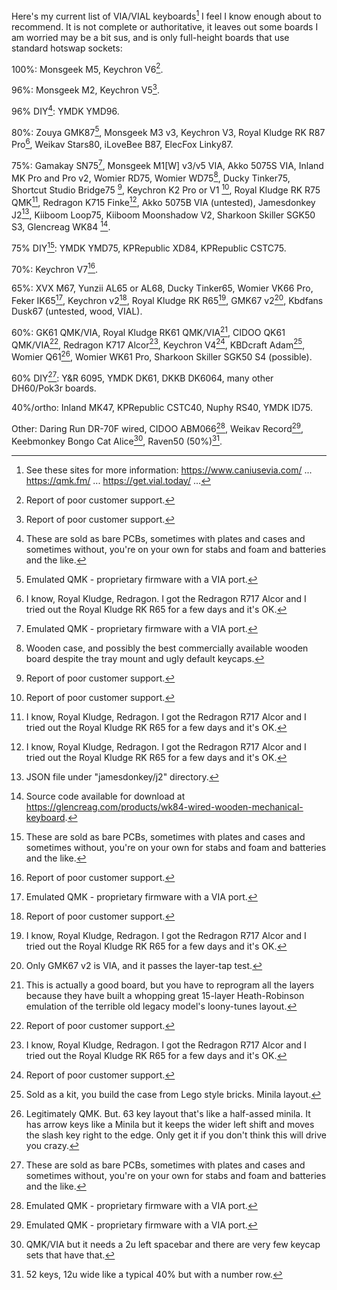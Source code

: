 Here's my current list of VIA/VIAL keyboards[^♪] I feel I know enough about to recommend. It is not complete or authoritative, it leaves out some boards I am worried may be a bit sus, and is only full-height boards that use standard hotswap sockets:

100%: Monsgeek M5, Keychron V6[^?].

96%: Monsgeek M2, Keychron V5[^?].

96% DIY[^††]: YMDK YMD96.

80%: Zouya GMK87[^*], Monsgeek M3 v3, Keychron V3, Royal Kludge RK R87 Pro[^†], Weikav Stars80, iLoveBee B87, ElecFox Linky87.

75%: Gamakay SN75[^*], Monsgeek M1\[W] v3/v5 VIA, Akko 5075S VIA, Inland MK Pro and Pro v2, Womier RD75, Womier WD75[^㊍], Ducky Tinker75, Shortcut Studio Bridge75 [^?], Keychron K2 Pro or V1 [^?], Royal Kludge RK R75 QMK[^†], Redragon K715 Finke[^†], Akko 5075B VIA (untested), Jamesdonkey J2[^+], Kiiboom Loop75, Kiiboom Moonshadow V2, Sharkoon Skiller SGK50 S3, Glencreag WK84 [^G].

75% DIY[^††]: YMDK YMD75, KPRepublic XD84, KPRepublic CSTC75.

70%: Keychron V7[^?].

65%: XVX M67, Yunzii AL65 or AL68, Ducky Tinker65, Womier VK66 Pro, Feker IK65[^*], Keychron v2[^?], Royal Kludge RK R65[^†], GMK67 v2[^K], Kbdfans Dusk67 (untested, wood, VIAL).

60%: GK61 QMK/VIA, Royal Kludge RK61 QMK/VIA[^**], CIDOO QK61 QMK/VIA[^?], Redragon K717 Alcor[^†], Keychron V4[^?], KBDcraft Adam[^‡], Womier Q61[^♪♪], Womier WK61 Pro, Sharkoon Skiller SGK50 S4 (possible).

60% DIY[^††]: Y&R 6095, YMDK DK61, DKKB DK6064, many other DH60/Pok3r boards.

40%/ortho: Inland MK47, KPRepublic CSTC40, Nuphy RS40, YMDK ID75.

Other: Daring Run DR-70F wired, CIDOO ABM066[^*], Weikav Record[^*], Keebmonkey Bongo Cat Alice[^♫], Raven50 (50%)[^#].

[^♪]: See these sites for more information: https://www.caniusevia.com/ ... https://qmk.fm/ ... https://get.vial.today/ ...

[^*]: Emulated QMK - proprietary firmware with a VIA port.

[^†]: I know, Royal Kludge, Redragon. I got the Redragon R717 Alcor and I tried out the Royal Kludge RK R65 for a few days and it's OK.

[^**]: This is actually a good board, but you have to reprogram all the layers because they have built a whopping great 15-layer Heath-Robinson emulation of the terrible old legacy model's loony-tunes layout.

[^††]: These are sold as bare PCBs, sometimes with plates and cases and sometimes without, you're on your own for stabs and foam and batteries and the like.

[^‡]: Sold as a kit, you build the case from Lego style bricks. Minila layout.

[^♪♪]: Legitimately QMK. But. 63 key layout that's like a half-assed minila. It has arrow keys like a Minila but it keeps the wider left shift and moves the slash key right to the edge. Only get it if you don't think this will drive you crazy.

[^♫]: QMK/VIA but it needs a 2u left spacebar and there are very few keycap sets that have that.

[^㊍]: Wooden case, and possibly the best commercially available wooden board despite the tray mount and ugly default keycaps.

[^+]: JSON file under "jamesdonkey/j2" directory.

[^?]: Report of poor customer support.

[^#]: 52 keys, 12u wide like a typical 40% but with a number row.

[^Z]: Newer versions of the firmware with audio lighting controls are not VIA compatible. Should I remove this one?

[^G]: Source code available for download at https://glencreag.com/products/wk84-wired-wooden-mechanical-keyboard.

[^K]: Only GMK67 v2 is VIA, and it passes the layer-tap test.
